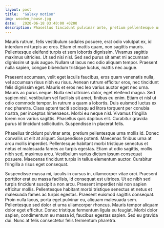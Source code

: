 ```yaml
---
layout: post
title:  "Galaxy motion"
img: wooden_house.jpg
date:   2020-06-18 03:40:00 +0200
description: Phasellus tincidunt pulvinar ante, pretium pellentesque urna mollis id. Donec convallis ut elit at aliquet. Suspendisse potenti.
---
```


Mauris rutrum, felis vestibulum sodales posuere, erat odio volutpat ex, id interdum mi turpis ac eros. Etiam et mattis quam, non sagittis mauris. Pellentesque eleifend turpis et sem lobortis dignissim. Vivamus sagittis maximus ultricies. Ut sed nisi nisl. Sed sed purus sit amet mi accumsan dignissim ut quis augue. Nullam ut lacus nec odio aliquam tempor. Praesent nulla sapien, congue bibendum tristique luctus, mattis nec augue.

Praesent accumsan, velit eget iaculis faucibus, eros quam venenatis nulla, vel accumsan risus nibh eu risus. Aenean rutrum efficitur eros, nec tincidunt felis dignissim eget. Mauris et eros nec leo varius auctor eget nec urna. Mauris ac purus neque. Nulla sed ultricies dolor, eget eleifend magna. Sed sapien nisl, vestibulum vel facilisis sit amet, finibus eu enim. Etiam et nisl ut odio commodo tempor. In rutrum a quam a lobortis. Duis euismod luctus ex nec pharetra. Class aptent taciti sociosqu ad litora torquent per conubia nostra, per inceptos himenaeos. Morbi eu neque nisl. Vivamus fringilla lorem non varius sagittis. Phasellus quis dapibus elit. Curabitur gravida purus id tincidunt sollicitudin. Suspendisse in placerat felis.

Phasellus tincidunt pulvinar ante, pretium pellentesque urna mollis id. Donec convallis ut elit at aliquet. Suspendisse potenti. Maecenas finibus urna at arcu mollis imperdiet. Pellentesque habitant morbi tristique senectus et netus et malesuada fames ac turpis egestas. Etiam ut odio sagittis, mollis nibh sed, maximus arcu. Vestibulum varius dictum ipsum consequat posuere. Maecenas tincidunt turpis in tellus elementum auctor. Curabitur fringilla a risus eget consequat.

Suspendisse massa mi, iaculis in cursus in, ullamcorper vitae orci. Praesent porttitor erat eu massa facilisis, id consequat est ultrices. Ut ac nibh sed turpis tincidunt suscipit a non arcu. Praesent imperdiet nisi non sapien efficitur mollis. Pellentesque habitant morbi tristique senectus et netus et malesuada fames ac turpis egestas. Praesent euismod sagittis consequat. Proin nulla lacus, porta eget pulvinar eu, aliquam malesuada sem. Pellentesque sed dolor et urna ullamcorper rhoncus. Mauris tempor aliquam dolor eget efficitur. Donec tristique fermentum ligula eu feugiat. Morbi dolor sapien, condimentum eu massa id, faucibus egestas sapien. Sed eu gravida dui. Nunc at felis consectetur felis fermentum pharetra.
